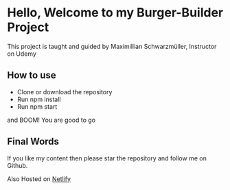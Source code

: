 # Hello, Welcome to my Burger-Builder Project
This project is taught and guided by Maximillian Schwarzmüller, Instructor on Udemy

## How to use
* Clone or download the repository
* Run npm install
* Run npm start

and BOOM! You are good to go


## Final Words
If you like my content then please star the repository and follow me on Github.


Also Hosted on [Netlify](https://competent-allen-c019dd.netlify.com/)
